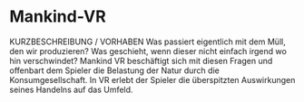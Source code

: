 # Mankind-VR

KURZBESCHREIBUNG / VORHABEN
Was passiert eigentlich mit dem Müll, den wir produzieren? 
Was geschieht, wenn dieser nicht einfach irgend wo hin verschwindet?
Mankind VR beschäftigt sich mit diesen Fragen und offenbart 
dem Spieler die Belastung der Natur durch die Konsumgesellschaft. 
In VR erlebt der Spieler die überspitzten Auswirkungen seines 
Handelns auf das Umfeld.
